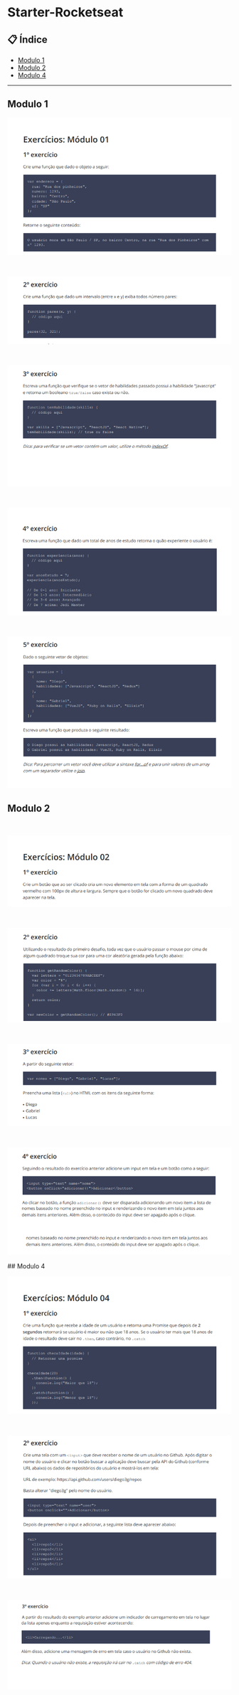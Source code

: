 # Starter-Rocketseat


## 📋 Índice

- [Modulo 1](#-Modulo-1)
- [Modulo 2](#-Modulo-2)
- [Modulo 4](#-Modulo-4)


---



## Modulo 1

<p align="center">
  <img src=".\images-readme/ex1-1.png">
</p>
<br>
<p align="center">
  <img src=".\images-readme/ex1-2.png">
</p>
<br>
<p align="center">
  <img src="./images-readme/ex1-3.png">
</p>
<br>
<p align="center">
  <img src="images-readme/ex1-4.png">
</p>
<br>
<p align="center">
  <img src="./images-readme/ex1-5.png">
</p>
                                      
## Modulo 2

<br>
<p align="center">
  <img src="./images-readme/ex2-1.png">
</p>
<br>
<p align="center">
  <img src="./images-readme/ex2-2.png">
</p>
<br>
<p align="center">
  <img src="./images-readme/ex2-3.png">
</p>
<br>
<p align="center">
  <img src="./images-readme/ex2-4.png">
</p>
## Modulo 4
<br>
<p align="center">
  <img src="./images-readme/ex4-1.png">
</p>
<br>
<p align="center">
  <img src="./images-readme/ex4-2.png">
</p>
<br>
<p align="center">
  <img src="./images-readme/ex4-3.png">
</p>
<br>

